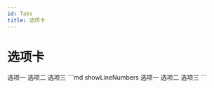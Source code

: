 ```yaml
---
id: Tabs
title: 选项卡
---
```


# 选项卡

<Tabs>
    <TabItem value="Browse" label="浏览">
        <Tabs>
            <TabItem value="Item1" label="选项一">
                选项一
            </TabItem>
            <TabItem value="Item2" label="选项二">
                选项二
            </TabItem>
            <TabItem value="Item3" label="选项三">
                选项三
            </TabItem>
        </Tabs>
    </TabItem>
    <TabItem value="Code" label="代码">
        ```md showLineNumbers
        <Tabs>
            <TabItem value="Item1" label="选项一">
                选项一
            </TabItem>
            <TabItem value="Item2" label="选项二">
                选项二
            </TabItem>
            <TabItem value="Item3" label="选项三">
                选项三
            </TabItem>
        </Tabs>
        ```
    </TabItem>

</Tabs>
